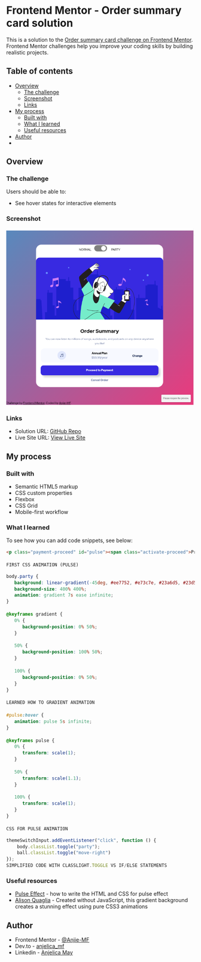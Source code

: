 # Frontend Mentor - Order summary card solution

This is a solution to the [Order summary card challenge on Frontend Mentor](https://www.frontendmentor.io/challenges/order-summary-component-QlPmajDUj). Frontend Mentor challenges help you improve your coding skills by building realistic projects. 

## Table of contents

- [Overview](#overview)
  - [The challenge](#the-challenge)
  - [Screenshot](#screenshot)
  - [Links](#links)
- [My process](#my-process)
  - [Built with](#built-with)
  - [What I learned](#what-i-learned)
  - [Useful resources](#useful-resources)
- [Author](#author)
- 
## Overview

### The challenge

Users should be able to:

- See hover states for interactive elements

### Screenshot

![](./images/Screenshot%202025-09-08%205.23.49%20AM.png)


### Links

- Solution URL: [GitHub Repo](https://github.com/Anjie-MF/FEM_orderSummary_figma)
- Live Site URL: [View Live Site](https://anjie-mf.github.io/FEM_orderSummary_figma/)

## My process

### Built with

- Semantic HTML5 markup
- CSS custom properties
- Flexbox
- CSS Grid
- Mobile-first workflow

### What I learned

To see how you can add code snippets, see below:

```html
<p class="payment-proceed" id="pulse"><span class="activate-proceed">Proceed to Payment</span></p> 

FIRST CSS ANIMATION (PULSE)

```
```css
body.party {
   background: linear-gradient(-45deg, #ee7752, #e73c7e, #23a6d5, #23d5ab);
   background-size: 400% 400%;
   animation: gradient 7s ease infinite;
}

@keyframes gradient {
   0% {
      background-position: 0% 50%;
   }

   50% {
      background-position: 100% 50%;
   }

   100% {
      background-position: 0% 50%;
   }
} 

LEARNED HOW TO GRADIENT ANIMATION

#pulse:hover {
   animation: pulse 5s infinite;
}

@keyframes pulse {
   0% {
      transform: scale(1);
   }

   50% {
      transform: scale(1.1);
   }

   100% {
      transform: scale(1);
   }
} 

CSS FOR PULSE ANIMATION
```

```js
themeSwitchInput.addEventListener("click", function () {
    body.classList.toggle("party");
    ball.classList.toggle("move-right")
}); 
SIMPLIFIED CODE WITH CLASSLIGHT.TOGGLE VS IF/ELSE STATEMENTS
```

### Useful resources

- [Pulse Effect](https://www.geeksforgeeks.org/css/css-pulse-animation/) - how to write the HTML and CSS for pulse effect 
- [Alison Quaglia](https://www.sliderrevolution.com/resources/css-animated-background/) - Created without JavaScript, this gradient background creates a stunning effect using pure CSS3 animations

## Author

- Frontend Mentor - [@Anjie-MF](https://www.frontendmentor.io/profile/Anjie-MF)
- Dev.to - [anjelica_mf](https://dev.to/anjie_mf)
- Linkedin - [Anjelica May](www.linkedin.com/in/anjiemay23)
